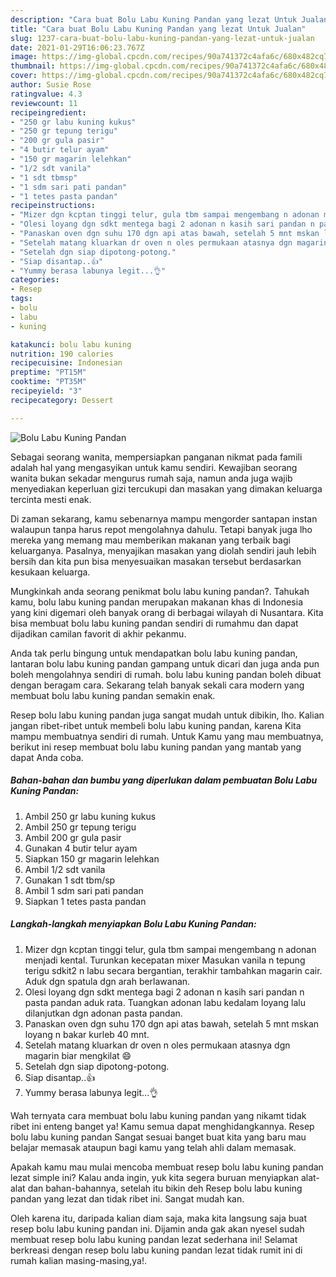 ```yaml
---
description: "Cara buat Bolu Labu Kuning Pandan yang lezat Untuk Jualan"
title: "Cara buat Bolu Labu Kuning Pandan yang lezat Untuk Jualan"
slug: 1237-cara-buat-bolu-labu-kuning-pandan-yang-lezat-untuk-jualan
date: 2021-01-29T16:06:23.767Z
image: https://img-global.cpcdn.com/recipes/90a741372c4afa6c/680x482cq70/bolu-labu-kuning-pandan-foto-resep-utama.jpg
thumbnail: https://img-global.cpcdn.com/recipes/90a741372c4afa6c/680x482cq70/bolu-labu-kuning-pandan-foto-resep-utama.jpg
cover: https://img-global.cpcdn.com/recipes/90a741372c4afa6c/680x482cq70/bolu-labu-kuning-pandan-foto-resep-utama.jpg
author: Susie Rose
ratingvalue: 4.3
reviewcount: 11
recipeingredient:
- "250 gr labu kuning kukus"
- "250 gr tepung terigu"
- "200 gr gula pasir"
- "4 butir telur ayam"
- "150 gr magarin lelehkan"
- "1/2 sdt vanila"
- "1 sdt tbmsp"
- "1 sdm sari pati pandan"
- "1 tetes pasta pandan"
recipeinstructions:
- "Mizer dgn kcptan tinggi telur, gula tbm sampai mengembang n adonan menjadi kental. Turunkan kecepatan mixer Masukan vanila n tepung terigu sdkit2 n labu secara bergantian, terakhir tambahkan magarin cair. Aduk dgn spatula dgn arah berlawanan."
- "Olesi loyang dgn sdkt mentega bagi 2 adonan n kasih sari pandan n pasta pandan aduk rata. Tuangkan adonan labu kedalam loyang lalu dilanjutkan dgn adonan pasta pandan."
- "Panaskan oven dgn suhu 170 dgn api atas bawah, setelah 5 mnt mskan loyang n bakar kurleb 40 mnt."
- "Setelah matang kluarkan dr oven n oles permukaan atasnya dgn magarin biar mengkilat 😄"
- "Setelah dgn siap dipotong-potong."
- "Siap disantap..👍"
- "Yummy berasa labunya legit...👌"
categories:
- Resep
tags:
- bolu
- labu
- kuning

katakunci: bolu labu kuning 
nutrition: 190 calories
recipecuisine: Indonesian
preptime: "PT15M"
cooktime: "PT35M"
recipeyield: "3"
recipecategory: Dessert

---
```



![Bolu Labu Kuning Pandan](https://img-global.cpcdn.com/recipes/90a741372c4afa6c/680x482cq70/bolu-labu-kuning-pandan-foto-resep-utama.jpg)

Sebagai seorang wanita, mempersiapkan panganan nikmat pada famili adalah hal yang mengasyikan untuk kamu sendiri. Kewajiban seorang  wanita bukan sekadar mengurus rumah saja, namun anda juga wajib menyediakan keperluan gizi tercukupi dan masakan yang dimakan keluarga tercinta mesti enak.

Di zaman  sekarang, kamu sebenarnya mampu mengorder santapan instan walaupun tanpa harus repot mengolahnya dahulu. Tetapi banyak juga lho mereka yang memang mau memberikan makanan yang terbaik bagi keluarganya. Pasalnya, menyajikan masakan yang diolah sendiri jauh lebih bersih dan kita pun bisa menyesuaikan masakan tersebut berdasarkan kesukaan keluarga. 



Mungkinkah anda seorang penikmat bolu labu kuning pandan?. Tahukah kamu, bolu labu kuning pandan merupakan makanan khas di Indonesia yang kini digemari oleh banyak orang di berbagai wilayah di Nusantara. Kita bisa membuat bolu labu kuning pandan sendiri di rumahmu dan dapat dijadikan camilan favorit di akhir pekanmu.

Anda tak perlu bingung untuk mendapatkan bolu labu kuning pandan, lantaran bolu labu kuning pandan gampang untuk dicari dan juga anda pun boleh mengolahnya sendiri di rumah. bolu labu kuning pandan boleh dibuat dengan beragam cara. Sekarang telah banyak sekali cara modern yang membuat bolu labu kuning pandan semakin enak.

Resep bolu labu kuning pandan juga sangat mudah untuk dibikin, lho. Kalian jangan ribet-ribet untuk membeli bolu labu kuning pandan, karena Kita mampu membuatnya sendiri di rumah. Untuk Kamu yang mau membuatnya, berikut ini resep membuat bolu labu kuning pandan yang mantab yang dapat Anda coba.

<!--inarticleads1-->

##### Bahan-bahan dan bumbu yang diperlukan dalam pembuatan Bolu Labu Kuning Pandan:

1. Ambil 250 gr labu kuning kukus
1. Ambil 250 gr tepung terigu
1. Ambil 200 gr gula pasir
1. Gunakan 4 butir telur ayam
1. Siapkan 150 gr magarin lelehkan
1. Ambil 1/2 sdt vanila
1. Gunakan 1 sdt tbm/sp
1. Ambil 1 sdm sari pati pandan
1. Siapkan 1 tetes pasta pandan




<!--inarticleads2-->

##### Langkah-langkah menyiapkan Bolu Labu Kuning Pandan:

1. Mizer dgn kcptan tinggi telur, gula tbm sampai mengembang n adonan menjadi kental. Turunkan kecepatan mixer Masukan vanila n tepung terigu sdkit2 n labu secara bergantian, terakhir tambahkan magarin cair. Aduk dgn spatula dgn arah berlawanan.
1. Olesi loyang dgn sdkt mentega bagi 2 adonan n kasih sari pandan n pasta pandan aduk rata. Tuangkan adonan labu kedalam loyang lalu dilanjutkan dgn adonan pasta pandan.
1. Panaskan oven dgn suhu 170 dgn api atas bawah, setelah 5 mnt mskan loyang n bakar kurleb 40 mnt.
1. Setelah matang kluarkan dr oven n oles permukaan atasnya dgn magarin biar mengkilat 😄
1. Setelah dgn siap dipotong-potong.
1. Siap disantap..👍
1. Yummy berasa labunya legit...👌




Wah ternyata cara membuat bolu labu kuning pandan yang nikamt tidak ribet ini enteng banget ya! Kamu semua dapat menghidangkannya. Resep bolu labu kuning pandan Sangat sesuai banget buat kita yang baru mau belajar memasak ataupun bagi kamu yang telah ahli dalam memasak.

Apakah kamu mau mulai mencoba membuat resep bolu labu kuning pandan lezat simple ini? Kalau anda ingin, yuk kita segera buruan menyiapkan alat-alat dan bahan-bahannya, setelah itu bikin deh Resep bolu labu kuning pandan yang lezat dan tidak ribet ini. Sangat mudah kan. 

Oleh karena itu, daripada kalian diam saja, maka kita langsung saja buat resep bolu labu kuning pandan ini. Dijamin anda gak akan nyesel sudah membuat resep bolu labu kuning pandan lezat sederhana ini! Selamat berkreasi dengan resep bolu labu kuning pandan lezat tidak rumit ini di rumah kalian masing-masing,ya!.

